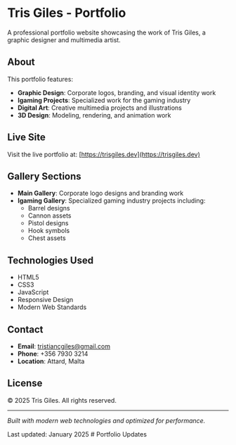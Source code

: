 # Tris Giles - Portfolio

A professional portfolio website showcasing the work of Tris Giles, a graphic designer and multimedia artist.

## About

This portfolio features:
- **Graphic Design**: Corporate logos, branding, and visual identity work
- **Igaming Projects**: Specialized work for the gaming industry
- **Digital Art**: Creative multimedia projects and illustrations
- **3D Design**: Modeling, rendering, and animation work

## Live Site

Visit the live portfolio at: [https://trisgiles.dev](https://trisgiles.dev)

## Gallery Sections

- **Main Gallery**: Corporate logo designs and branding work
- **Igaming Gallery**: Specialized gaming industry projects including:
  - Barrel designs
  - Cannon assets
  - Pistol designs
  - Hook symbols
  - Chest assets

## Technologies Used

- HTML5
- CSS3
- JavaScript
- Responsive Design
- Modern Web Standards

## Contact

- **Email**: tristiancgiles@gmail.com
- **Phone**: +356 7930 3214
- **Location**: Attard, Malta

## License

© 2025 Tris Giles. All rights reserved.

---

*Built with modern web technologies and optimized for performance.*

Last updated: January 2025
#   P o r t f o l i o   U p d a t e s  
 